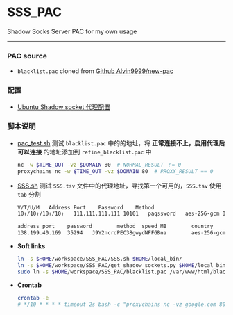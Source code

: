 # SSS_PAC
Shadow Socks Server PAC for my own usage
***

### PAC source
- `blacklist.pac` cloned from [Github Alvin9999/new-pac](https://github.com/Alvin9999/new-pac.git)
### 配置
- [Ubuntu Shadow socket 代理配置](https://github.com/leondgarse/Atom_notebook/blob/master/public/2013_Basic/05-12_Ubuntu_Usage.md#shadow-socket-%E4%BB%A3%E7%90%86)
### 脚本说明
- [pac_test.sh](pac_test.sh) 测试 `blacklist.pac` 中的的地址，将 **正常连接不上，启用代理后可以连接** 的地址添加到 `refine_blacklist.pac` 中
  ```sh
  nc -w $TIME_OUT -vz $DOMAIN 80  # NORMAL_RESULT ！= 0
  proxychains nc -w $TIME_OUT -vz $DOMAIN 80  # PROXY_RESULT == 0
  ```
- [SSS.sh](SSS.sh) 测试 `SSS.tsv` 文件中的代理地址，寻找第一个可用的，`SSS.tsv` 使用 `tab` 分割
  ```sh
  V/T/U/M	Address	Port	Password	Method			
  10↑/10↑/10↑/10↑	111.111.111.111	10101	paqssword	aes-256-gcm	09:17:04	US
  ```
  ```sh
  address port    password        method  speed_MB        country
  138.199.40.169  35294   J9Y2ncrdPEC38gwydNFFGBna        aes-256-gcm     348.52  🏁 ZZ
  ```
- **Soft links**
  ```sh
  ln -s $HOME/workspace/SSS_PAC/SSS.sh $HOME/local_bin/
  ln -s $HOME/workspace/SSS_PAC/get_shadow_sockets.py $HOME/local_bin/
  sudo ln -s $HOME/workspace/SSS_PAC/blacklist.pac /var/www/html/blacklist.pac
  ```
- **Crontab**
  ```sh
  crontab -e
  # */10 * * * * timeout 2s bash -c "proxychains nc -vz google.com 80" || ( echo ">>>> [Restart] date: $(date)" >> ~/SSS_contab.log && PATH=/opt/anaconda3/bin:$HOME/local_bin:$PATH PYTHONPATH=/opt/anaconda3/lib:$PYTHONPATH SSS.sh >> ~/SSS_contab.log 2>&1 )
  ```
